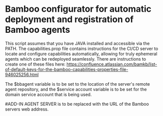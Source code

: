# Bamboo configurator for automatic deployment and registration of Bamboo agents

This script assumes that you have JAVA installed and accessible via the PATH. The capabilities.prop file contains instructions for the CI/CD server to locate and configure capabilities automatically, allowing for truly ephemeral agents which can be redeployed seamlessly. There are instructions to create one of these files here: https://confluence.atlassian.com/bamkb/list-of-default-keys-for-the-bamboo-capabilities-properties-file-946025256.html

The $bbagent variable is to be set to the location of the server's remote agent repository, and the $service account variable is to be set for the domain service account that is being used. 

#ADD-IN AGENT SERVER is to be replaced with the URL of the Bamboo servers web address. 
